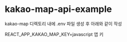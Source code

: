 # kakao-map-api-example

kakao-map 디렉토리 내에 .env 파일 생성 후 아래와 같이 작성

REACT_APP_KAKAO_MAP_KEY=javascript 앱 키